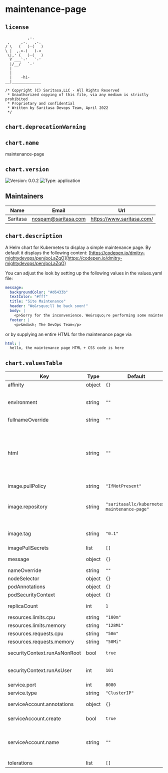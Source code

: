 
# maintenance-page

## `license`
```
          ,-.
 ,     ,-.   ,-.
/ \   (   )-(   )
\ |  ,.>-(   )-<
 \|,' (   )-(   )
  Y ___`-'   `-'
  |/__/   `-'
  |
  |
  |    -hi-
__|_____________

/* Copyright (C) Saritasa,LLC - All Rights Reserved
 * Unauthorized copying of this file, via any medium is strictly prohibited
 * Proprietary and confidential
 * Written by Saritasa Devops Team, April 2022
 */

```

## `chart.deprecationWarning`

## `chart.name`

maintenance-page

## `chart.version`

![Version: 0.0.2](https://img.shields.io/badge/Version-0.0.2-informational?style=flat-square) ![Type: application](https://img.shields.io/badge/Type-application-informational?style=flat-square)

## Maintainers

| Name | Email | Url |
| ---- | ------ | --- |
| Saritasa | <nospam@saritasa.com> | <https://www.saritasa.com/> |

## `chart.description`

A Helm chart for Kubernetes to display a simple maintenance page.
By default it displays the following content:
[https://codepen.io/dmitry-mightydevops/pen/poLaZqO](https://codepen.io/dmitry-mightydevops/pen/poLaZqO)

You can adjust the look by setting up the following values in the values.yaml file:

```yaml
message:
  backgroundColor: "#d6433b"
  textColor: "#fff"
  title: "Site Maintenance"
  header: "We&rsquo;ll be back soon!"
  body: |
    <p>Sorry for the inconvenience. We&rsquo;re performing some maintenance at the moment. We&rsquo;ll be back up shortly!</p>
  footer: |
    <p>&mdash; The DevOps Team</p>
```

or by supplying an entire HTML for the maintenance page via

```yaml
html: |
  hello, the maintenance page HTML + CSS code is here
```

## `chart.valuesTable`

| Key | Type | Default | Description |
|-----|------|---------|-------------|
| affinity | object | `{}` |  |
| environment | string | `""` | name of the environment you're placing the maintenance page for like dev, prod, staging |
| fullnameOverride | string | `""` |  |
| html | string | `""` | html for the maintenance page. If you need a totally custom HTML design, then keep message config above empty and put here a full HTML (CSS+HTML). You can test the page here: https://codepen.io/dmitry-mightydevops/pen/poLaZqO |
| image.pullPolicy | string | `"IfNotPresent"` | pull policy |
| image.repository | string | `"saritasallc/kubernetes-maintenance-page"` | container repository, adjust in https://github.com/saritasa-nest/saritasa-devops-docker-images/pull/29 |
| image.tag | string | `"0.1"` | Overrides the image tag whose default is the chart appVersion. |
| imagePullSecrets | list | `[]` | credentials for docker login |
| message | object | `{}` | message configuration in the maintenance page. |
| nameOverride | string | `""` |  |
| nodeSelector | object | `{}` |  |
| podAnnotations | object | `{}` |  |
| podSecurityContext | object | `{}` |  |
| replicaCount | int | `1` | how many replicas (pods) to run |
| resources.limits.cpu | string | `"100m"` |  |
| resources.limits.memory | string | `"128Mi"` |  |
| resources.requests.cpu | string | `"50m"` |  |
| resources.requests.memory | string | `"50Mi"` |  |
| securityContext.runAsNonRoot | bool | `true` | run the container as non-root user |
| securityContext.runAsUser | int | `101` | run under non-root user, 101 - is nginx user defined in the docker container |
| service.port | int | `8080` |  |
| service.type | string | `"ClusterIP"` |  |
| serviceAccount.annotations | object | `{}` | Annotations to add to the service account |
| serviceAccount.create | bool | `true` | Specifies whether a service account should be created |
| serviceAccount.name | string | `""` | The name of the service account to use. If not set and create is true, a name is generated using the fullname template |
| tolerations | list | `[]` |  |
